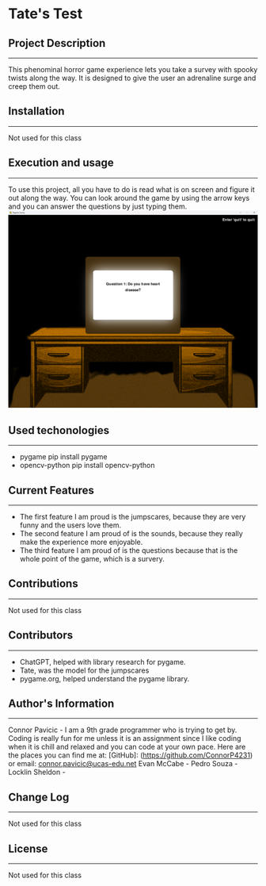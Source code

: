 # Tate's Test

## Project Description
---
This phenominal horror game experience lets you take a survey with spooky twists along the way. It is designed to give the user
an adrenaline surge and creep them out.

## Installation
---
Not used for this class  

## Execution and usage
---
To use this project, all you have to do is read what is on screen and figure it out along the way. You can look around the game by using the arrow keys
and you can answer the questions by just typing them.
![Here is an image from the beginning of the game. You can see that the computer is asking a question and there are some instructions on screen.](READMEimage.png)  

## Used techonologies
---
+ pygame
pip install pygame
+ opencv-python
pip install opencv-python

## Current Features
---
+ The first feature I am proud is the jumpscares, because they are very funny and the users love them.
+ The second feature I am proud of is the sounds, because they really make the experience more enjoyable.
+ The third feature I am proud of is the questions because that is the whole point of the game, which is a survery.

## Contributions
---
Not used for this class

## Contributors
---
+ ChatGPT, helped with library research for pygame.
+ Tate, was the model for the jumpscares
+ pygame.org, helped understand the pygame library.

## Author's Information
---
Connor Pavicic - I am a 9th grade programmer who is trying to get by. Coding is really fun for me unless it is an assignment since I like coding when it is chill and relaxed and you can code at your own pace. Here are the places you can find me at: [GitHub]: (https://github.com/ConnorP4231) or email: connor.pavicic@ucas-edu.net
Evan McCabe - 
Pedro Souza - 
Locklin Sheldon - 

## Change Log
---
Not used for this class

## License
---
Not used for this class